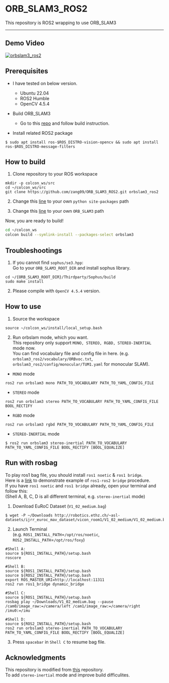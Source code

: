 # ORB_SLAM3_ROS2
This repository is ROS2 wrapping to use ORB_SLAM3

---

## Demo Video
[![orbslam3_ros2](https://user-images.githubusercontent.com/31432135/220839530-786b8a28-d5af-4aa5-b4ed-6234c2f4ca33.PNG)](https://www.youtube.com/watch?v=zXeXL8q72lM)

## Prerequisites
- I have tested on below version.
  - Ubuntu 22.04
  - ROS2 Humble
  - OpenCV 4.5.4

- Build ORB_SLAM3
  - Go to this [repo](https://github.com/zang09/ORB-SLAM3-STEREO-FIXED) and follow build instruction.

- Install related ROS2 package
```
$ sudo apt install ros-$ROS_DISTRO-vision-opencv && sudo apt install ros-$ROS_DISTRO-message-filters
```

## How to build
1. Clone repository to your ROS workspace
```
mkdir -p colcon_ws/src
cd ~/colcon_ws/src
git clone https://github.com/zang09/ORB_SLAM3_ROS2.git orbslam3_ros2
```

2. Change this [line](https://github.com/zang09/ORB_SLAM3_ROS2/blob/ee82428ed627922058b93fea1d647725c813584e/CMakeLists.txt#L5) to your own `python site-packages` path

3. Change this [line](https://github.com/zang09/ORB_SLAM3_ROS2/blob/ee82428ed627922058b93fea1d647725c813584e/CMakeModules/FindORB_SLAM3.cmake#L8) to your own `ORB_SLAM3` path

Now, you are ready to build!
```bash
cd ~/colcon_ws
colcon build --symlink-install --packages-select orbslam3
```

## Troubleshootings
1. If you cannot find `sophus/se3.hpp`:  
Go to your `ORB_SLAM3_ROOT_DIR` and install sophus library.
```
cd ~/{ORB_SLAM3_ROOT_DIR}/Thirdparty/Sophus/build
sudo make install
```
2. Please compile with `OpenCV 4.5.4` version.

## How to use
1. Source the workspace  
```
source ~/colcon_ws/install/local_setup.bash
```

2. Run orbslam mode, which you want.  
This repository only support `MONO, STEREO, RGBD, STEREO-INERTIAL` mode now.  
You can find vocabulary file and config file in here. (e.g. `orbslam3_ros2/vocabulary/ORBvoc.txt`, `orbslam3_ros2/config/monocular/TUM1.yaml` for monocular SLAM).
  - `MONO` mode  
```
ros2 run orbslam3 mono PATH_TO_VOCABULARY PATH_TO_YAML_CONFIG_FILE
```
  - `STEREO` mode  
```
ros2 run orbslam3 stereo PATH_TO_VOCABULARY PATH_TO_YAML_CONFIG_FILE BOOL_RECTIFY
```
  - `RGBD` mode  
```
ros2 run orbslam3 rgbd PATH_TO_VOCABULARY PATH_TO_YAML_CONFIG_FILE
```
  - `STEREO-INERTIAL` mode  
```
$ ros2 run orbslam3 stereo-inertial PATH_TO_VOCABULARY PATH_TO_YAML_CONFIG_FILE BOOL_RECTIFY [BOOL_EQUALIZE]
```

## Run with rosbag
To play ros1 bag file, you should install `ros1 noetic` & `ros1 bridge`.  
Here is a [link](https://www.theconstructsim.com/ros2-qa-217-how-to-mix-ros1-and-ros2-packages/) to demonstrate example of `ros1-ros2 bridge` procedure.  
If you have `ros1 noetic` and `ros1 bridge` already, open your terminal and follow this:  
(Shell A, B, C, D is all different terminal, e.g. `stereo-inertial` mode)
1. Download EuRoC Dataset (`V1_02_medium.bag`)
```
$ wget -P ~/Downloads http://robotics.ethz.ch/~asl-datasets/ijrr_euroc_mav_dataset/vicon_room1/V1_02_medium/V1_02_medium.bag
```  

2. Launch Terminal  
(e.g. `ROS1_INSTALL_PATH`=`/opt/ros/noetic`, `ROS2_INSTALL_PATH`=`/opt/ros/foxy`)
```
#Shell A:
source ${ROS1_INSTALL_PATH}/setup.bash
roscore

#Shell B:
source ${ROS1_INSTALL_PATH}/setup.bash
source ${ROS2_INSTALL_PATH}/setup.bash
export ROS_MASTER_URI=http://localhost:11311
ros2 run ros1_bridge dynamic_bridge

#Shell C:
source ${ROS1_INSTALL_PATH}/setup.bash
rosbag play ~/Downloads/V1_02_medium.bag --pause /cam0/image_raw:=/camera/left /cam1/image_raw:=/camera/right /imu0:=/imu

#Shell D:
source ${ROS2_INSTALL_PATH}/setup.bash
ros2 run orbslam3 stereo-inertial PATH_TO_VOCABULARY PATH_TO_YAML_CONFIG_FILE BOOL_RECTIFY [BOOL_EQUALIZE]
```

3. Press `spacebar` in `Shell C` to resume bag file.  

## Acknowledgments
This repository is modified from [this](https://github.com/curryc/ros2_orbslam3) repository.  
To add `stereo-inertial` mode and improve build difficulites.
